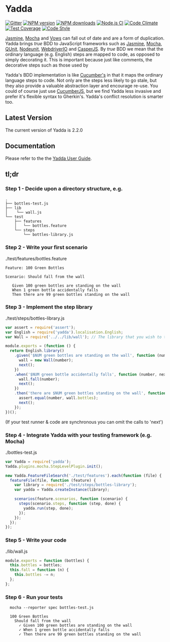 # Yadda

[![Gitter](https://badges.gitter.im/acuminous/yadda.svg)](https://gitter.im/acuminous/yadda?utm_source=badge&utm_medium=badge&utm_campaign=pr-badge)
[![NPM version](https://img.shields.io/npm/v/yadda.svg?style=flat-square)](https://www.npmjs.com/package/yadda)
[![NPM downloads](https://img.shields.io/npm/dm/yadda.svg?style=flat-square)](https://www.npmjs.com/package/yadda)
[![Node.js CI](https://github.com/acuminous/yadda/workflows/Node.js%20CI/badge.svg)](https://github.com/acuminous/yadda/actions?query=workflow%3A%22Node.js+CI%22)
[![Code Climate](https://codeclimate.com/github/acuminous/yadda/badges/gpa.svg)](https://codeclimate.com/github/acuminous/yadda)
[![Test Coverage](https://codeclimate.com/github/acuminous/yadda/badges/coverage.svg)](https://codeclimate.com/github/acuminous/yadda/coverage)
[![Code Style](https://img.shields.io/badge/code%20style-prettier-brightgreen.svg)](https://github.com/prettier/prettier)

[Jasmine](https://jasmine.github.io/), [Mocha](http://mochajs.org/) and [Vows](http://vowsjs.org) can fall out of date and are a form of duplication. Yadda brings _true_ BDD to JavaScript frameworks such as [Jasmine](https://jasmine.github.io/), [Mocha](http://mochajs.org/), [QUnit](http://qunitjs.com), [Nodeunit](https://github.com/caolan/nodeunit), [WebdriverIO](http://webdriver.io/) and [CasperJS](http://casperjs.org). By _true_ BDD we mean that the ordinary language (e.g. English) steps are mapped to code, as opposed to simply decorating it. This is important because just like comments, the decorative steps such as those used by

Yadda's BDD implementation is like [Cucumber's](http://cukes.info/) in that it maps the ordinary language steps to code. Not only are the steps less likely to go stale, but they also provide a valuable abstraction layer and encourage re-use. You could of course just use [CucumberJS](https://github.com/cucumber/cucumber-js), but we find Yadda less invasive and prefer it's flexible syntax to Gherkin's. Yadda's conflict resolution is smarter too.

## Latest Version

The current version of Yadda is 2.2.0

## Documentation

Please refer to the the [Yadda User Guide](http://acuminous.gitbooks.io/yadda-user-guide).

## tl;dr

### Step 1 - Decide upon a directory structure, e.g.

```
.
├── bottles-test.js
├── lib
│    └── wall.js
└── test
    ├── features
    │   └── bottles.feature
    └── steps
        └── bottles-library.js
```

### Step 2 - Write your first scenario

./test/features/bottles.feature

```
Feature: 100 Green Bottles

Scenario: Should fall from the wall

   Given 100 green bottles are standing on the wall
   When 1 green bottle accidentally falls
   Then there are 99 green bottles standing on the wall

```

### Step 3 - Implement the step library

./test/steps/bottles-library.js

```js
var assert = require('assert');
var English = require('yadda').localisation.English;
var Wall = require('../../lib/wall'); // The library that you wish to test

module.exports = (function () {
  return English.library()
    .given('$NUM green bottles are standing on the wall', function (number, next) {
      wall = new Wall(number);
      next();
    })
    .when('$NUM green bottle accidentally falls', function (number, next) {
      wall.fall(number);
      next();
    })
    .then('there are $NUM green bottles standing on the wall', function (number, next) {
      assert.equal(number, wall.bottles);
      next();
    });
})();
```

(If your test runner & code are synchronous you can omit the calls to 'next')

### Step 4 - Integrate Yadda with your testing framework (e.g. Mocha)

./bottles-test.js

```js
var Yadda = require('yadda');
Yadda.plugins.mocha.StepLevelPlugin.init();

new Yadda.FeatureFileSearch('./test/features').each(function (file) {
  featureFile(file, function (feature) {
    var library = require('./test/steps/bottles-library');
    var yadda = Yadda.createInstance(library);

    scenarios(feature.scenarios, function (scenario) {
      steps(scenario.steps, function (step, done) {
        yadda.run(step, done);
      });
    });
  });
});
```

### Step 5 - Write your code

./lib/wall.js

```js
module.exports = function (bottles) {
  this.bottles = bottles;
  this.fall = function (n) {
    this.bottles -= n;
  };
};
```

### Step 6 - Run your tests

```
  mocha --reporter spec bottles-test.js

  100 Green Bottles
    Should fall from the wall
      ✓ Given 100 green bottles are standing on the wall
      ✓ When 1 green bottle accidentally falls
      ✓ Then there are 99 green bottles standing on the wall
```
